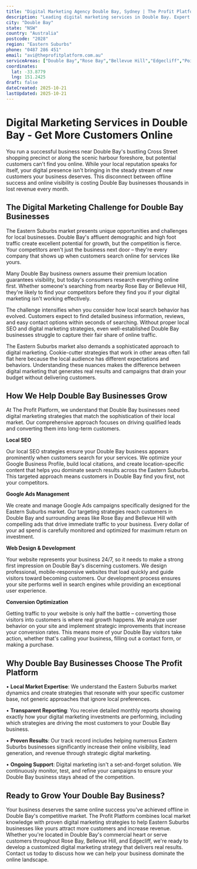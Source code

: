 ```yaml
---
title: "Digital Marketing Agency Double Bay, Sydney | The Profit Platform"
description: "Leading digital marketing services in Double Bay. Expert SEO, Google Ads & web design for Eastern Suburbs businesses. Call 0487 286 451 for a free consultation."
city: "Double Bay"
state: "NSW"
country: "Australia"
postcode: "2028"
region: "Eastern Suburbs"
phone: "0487 286 451"
email: "avi@theprofitplatform.com.au"
serviceAreas: ["Double Bay","Rose Bay","Bellevue Hill","Edgecliff","Point Piper"]
coordinates:
  lat: -33.8779
  lng: 151.2425
draft: false
dateCreated: 2025-10-21
lastUpdated: 2025-10-21
---
```


<script type="application/ld+json">
{
  "@context": "https://schema.org",
  "@type": "LocalBusiness",
  "@id": "https://theprofitplatform.com.au/locations/double-bay/",
  "name": "The Profit Platform",
  "description": "Leading digital marketing services in Double Bay. Expert SEO, Google Ads & web design for Eastern Suburbs businesses. Call 0487 286 451 for a free consultation.",
  "url": "https://theprofitplatform.com.au/locations/double-bay/",
  "telephone": "0487 286 451",
  "email": "avi@theprofitplatform.com.au",
  "address": {
    "@type": "PostalAddress",
    "addressLocality": "Double Bay",
    "addressRegion": "NSW",
    "postalCode": "2028",
    "addressCountry": "AU"
  },
  "areaServed": {
    "@type": "City",
    "name": "Double Bay"
  },
  "priceRange": "$$",
  "openingHours": "Mo-Fr 09:00-18:00",
  "sameAs": [
    "https://www.facebook.com/theprofitplatform",
    "https://www.linkedin.com/company/theprofitplatform",
    "https://twitter.com/profitplatform"
  ],
  "geo": {
    "@type": "GeoCoordinates"
  }
}
</script>


# Digital Marketing Services in Double Bay - Get More Customers Online

You run a successful business near Double Bay's bustling Cross Street shopping precinct or along the scenic harbour foreshore, but potential customers can't find you online. While your local reputation speaks for itself, your digital presence isn't bringing in the steady stream of new customers your business deserves. This disconnect between offline success and online visibility is costing Double Bay businesses thousands in lost revenue every month.

## The Digital Marketing Challenge for Double Bay Businesses

The Eastern Suburbs market presents unique opportunities and challenges for local businesses. Double Bay's affluent demographic and high foot traffic create excellent potential for growth, but the competition is fierce. Your competitors aren't just the business next door – they're every company that shows up when customers search online for services like yours.

Many Double Bay business owners assume their premium location guarantees visibility, but today's consumers research everything online first. Whether someone's searching from nearby Rose Bay or Bellevue Hill, they're likely to find your competitors before they find you if your digital marketing isn't working effectively.

The challenge intensifies when you consider how local search behavior has evolved. Customers expect to find detailed business information, reviews, and easy contact options within seconds of searching. Without proper local SEO and digital marketing strategies, even well-established Double Bay businesses struggle to capture their fair share of online traffic.

The Eastern Suburbs market also demands a sophisticated approach to digital marketing. Cookie-cutter strategies that work in other areas often fall flat here because the local audience has different expectations and behaviors. Understanding these nuances makes the difference between digital marketing that generates real results and campaigns that drain your budget without delivering customers.

## How We Help Double Bay Businesses Grow

At The Profit Platform, we understand that Double Bay businesses need digital marketing strategies that match the sophistication of their local market. Our comprehensive approach focuses on driving qualified leads and converting them into long-term customers.

**Local SEO**

Our local SEO strategies ensure your Double Bay business appears prominently when customers search for your services. We optimize your Google Business Profile, build local citations, and create location-specific content that helps you dominate search results across the Eastern Suburbs. This targeted approach means customers in Double Bay find you first, not your competitors.

**Google Ads Management**

We create and manage Google Ads campaigns specifically designed for the Eastern Suburbs market. Our targeting strategies reach customers in Double Bay and surrounding areas like Rose Bay and Bellevue Hill with compelling ads that drive immediate traffic to your business. Every dollar of your ad spend is carefully monitored and optimized for maximum return on investment.

**Web Design & Development**

Your website represents your business 24/7, so it needs to make a strong first impression on Double Bay's discerning customers. We design professional, mobile-responsive websites that load quickly and guide visitors toward becoming customers. Our development process ensures your site performs well in search engines while providing an exceptional user experience.

**Conversion Optimization**

Getting traffic to your website is only half the battle – converting those visitors into customers is where real growth happens. We analyze user behavior on your site and implement strategic improvements that increase your conversion rates. This means more of your Double Bay visitors take action, whether that's calling your business, filling out a contact form, or making a purchase.

## Why Double Bay Businesses Choose The Profit Platform

• **Local Market Expertise**: We understand the Eastern Suburbs market dynamics and create strategies that resonate with your specific customer base, not generic approaches that ignore local preferences.

• **Transparent Reporting**: You receive detailed monthly reports showing exactly how your digital marketing investments are performing, including which strategies are driving the most customers to your Double Bay business.

• **Proven Results**: Our track record includes helping numerous Eastern Suburbs businesses significantly increase their online visibility, lead generation, and revenue through strategic digital marketing.

• **Ongoing Support**: Digital marketing isn't a set-and-forget solution. We continuously monitor, test, and refine your campaigns to ensure your Double Bay business stays ahead of the competition.

## Ready to Grow Your Double Bay Business?

Your business deserves the same online success you've achieved offline in Double Bay's competitive market. The Profit Platform combines local market knowledge with proven digital marketing strategies to help Eastern Suburbs businesses like yours attract more customers and increase revenue. Whether you're located in Double Bay's commercial heart or serve customers throughout Rose Bay, Bellevue Hill, and Edgecliff, we're ready to develop a customized digital marketing strategy that delivers real results. Contact us today to discuss how we can help your business dominate the online landscape.